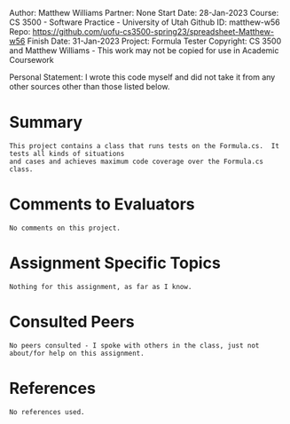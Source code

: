 ﻿
Author:			Matthew Williams
Partner:		None
Start Date:		28-Jan-2023
Course:			CS 3500 - Software Practice - University of Utah
Github ID:		matthew-w56
Repo:			https://github.com/uofu-cs3500-spring23/spreadsheet-Matthew-w56
Finish Date:	31-Jan-2023
Project:		Formula Tester
Copyright:		CS 3500 and Matthew Williams - This work may not be copied for use in Academic Coursework

Personal Statement: I wrote this code myself and did not take it from any other sources other than those listed below.

# Summary

	This project contains a class that runs tests on the Formula.cs.  It tests all kinds of situations
	and cases and achieves maximum code coverage over the Formula.cs class.

# Comments to Evaluators

	No comments on this project.

# Assignment Specific Topics
	
	Nothing for this assignment, as far as I know.

# Consulted Peers
	
	No peers consulted - I spoke with others in the class, just not about/for help on this assignment.

# References

	No references used.